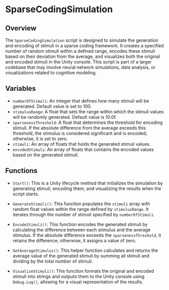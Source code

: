 # SparseCodingSimulation

## Overview
The `SparseCodingSimulation` script is designed to simulate the generation and encoding of stimuli in a sparse coding framework. It creates a specified number of random stimuli within a defined range, encodes these stimuli based on their deviation from the average, and visualizes both the original and encoded stimuli in the Unity console. This script is part of a larger codebase that may involve neural network simulations, data analysis, or visualizations related to cognitive modeling.

## Variables
- `numberOfStimuli`: An integer that defines how many stimuli will be generated. Default value is set to 100.
- `stimulusRange`: A float that sets the range within which the stimuli values will be randomly generated. Default value is 10.0f.
- `sparsenessThreshold`: A float that determines the threshold for encoding stimuli. If the absolute difference from the average exceeds this threshold, the stimulus is considered significant and is encoded; otherwise, it is set to zero.
- `stimuli`: An array of floats that holds the generated stimuli values.
- `encodedStimuli`: An array of floats that contains the encoded values based on the generated stimuli.

## Functions
- `Start()`: This is a Unity lifecycle method that initializes the simulation by generating stimuli, encoding them, and visualizing the results when the script starts.

- `GenerateStimuli()`: This function populates the `stimuli` array with random float values within the range defined by `stimulusRange`. It iterates through the number of stimuli specified by `numberOfStimuli`.

- `EncodeStimuli()`: This function encodes the generated stimuli by calculating the difference between each stimulus and the average stimulus. If the absolute difference exceeds the `sparsenessThreshold`, it retains the difference; otherwise, it assigns a value of zero.

- `GetAverageStimulus()`: This helper function calculates and returns the average value of the generated stimuli by summing all stimuli and dividing by the total number of stimuli.

- `VisualizeStimuli()`: This function formats the original and encoded stimuli into strings and outputs them to the Unity console using `Debug.Log()`, allowing for a visual representation of the results.